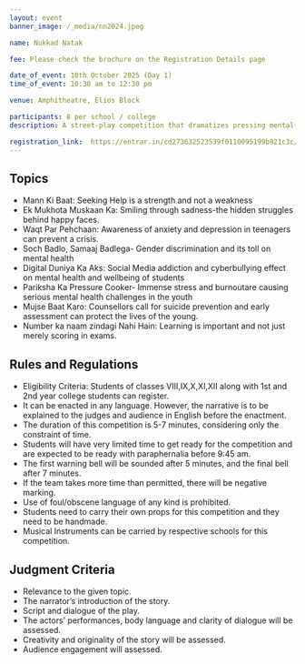 ```yaml
---
layout: event
banner_image: /_media/nn2024.jpeg

name: Nukkad Natak

fee: Please check the brochure on the Registration Details page

date_of_event: 10th October 2025 (Day 1)
time_of_event: 10:30 am to 12:30 pm

venue: Amphitheatre, Elios Block

participants: 8 per school / college
description: A street-play competition that dramatizes pressing mental-health themes—resilience,stigma, cyberbullying, academic stress—using powerful storytelling, performance, and audience engagement to drive social awareness.

registration_link:  https://entrar.in/cd273632523539f0110095199b821c3c/onlineRegistrationConclave/3
---
```


## Topics

- Mann Ki Baat: Seeking Help is a strength and not a weakness
- Ek Mukhota Muskaan Ka: Smiling through sadness-the hidden struggles behind happy faces.
- Waqt Par Pehchaan: Awareness of anxiety and depression in teenagers can prevent a crisis.
- Soch Badlo, Samaaj Badlega- Gender discrimination and its toll on mental health
- Digital Duniya Ka Aks: Social Media addiction and cyberbullying effect on mental health and wellbeing of students
- Pariksha Ka Pressure Cooker- Immense stress and burnoutare causing serious mental health challenges in the youth
- Mujse Baat Karo: Counsellors call for suicide prevention and early assessment can protect the lives of the young. 
- Number ka naam zindagi Nahi Hain: Learning is important and not just merely scoring in exams.


## Rules and Regulations

- Eligibility Criteria: Students of classes VIII,IX,X,XI,XII along with 1st and 2nd year college students can register.
- It can be enacted in any language. However, the narrative is to be explained to the judges and audience in English before the enactment.
- The duration of this competition is 5-7 minutes, considering only the constraint of time.
- Students will have very limited time to get ready for the competition and are expected to be ready with paraphernalia before 9:45 am.
- The first warning bell will be sounded after 5 minutes, and the final bell after 7 minutes.
- If the team takes more time than permitted, there will be negative marking.
- Use of foul/obscene language of any kind is prohibited.
- Students need to carry their own props for this competition and they need to be handmade.
- Musical Instruments can be carried by respective schools for this competition.

## Judgment Criteria

- Relevance to the given topic.
- The narrator’s introduction of the story.
- Script and dialogue of the play.
- The actors’ performances, body language and clarity of dialogue will be assessed.
- Creativity and originality of the story will be assessed.
- Audience engagement will assessed.